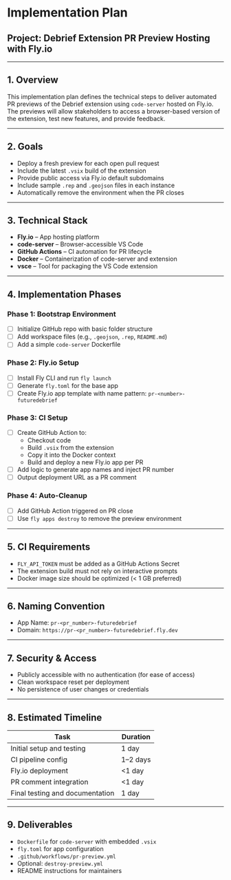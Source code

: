 # Implementation Plan

## Project: Debrief Extension PR Preview Hosting with Fly.io

---

## 1. Overview

This implementation plan defines the technical steps to deliver automated PR previews of the Debrief extension using `code-server` hosted on Fly.io. The previews will allow stakeholders to access a browser-based version of the extension, test new features, and provide feedback.

---

## 2. Goals

- Deploy a fresh preview for each open pull request
- Include the latest `.vsix` build of the extension
- Provide public access via Fly.io default subdomains
- Include sample `.rep` and `.geojson` files in each instance
- Automatically remove the environment when the PR closes

---

## 3. Technical Stack

- **Fly.io** – App hosting platform
- **code-server** – Browser-accessible VS Code
- **GitHub Actions** – CI automation for PR lifecycle
- **Docker** – Containerization of code-server and extension
- **vsce** – Tool for packaging the VS Code extension

---

## 4. Implementation Phases

### Phase 1: Bootstrap Environment
- [ ] Initialize GitHub repo with basic folder structure
- [ ] Add workspace files (e.g., `.geojson`, `.rep`, `README.md`)
- [ ] Add a simple `code-server` Dockerfile

### Phase 2: Fly.io Setup
- [ ] Install Fly CLI and run `fly launch`
- [ ] Generate `fly.toml` for the base app
- [ ] Create Fly.io app template with name pattern: `pr-<number>-futuredebrief`

### Phase 3: CI Setup
- [ ] Create GitHub Action to:
  - Checkout code
  - Build `.vsix` from the extension
  - Copy it into the Docker context
  - Build and deploy a new Fly.io app per PR
- [ ] Add logic to generate app names and inject PR number
- [ ] Output deployment URL as a PR comment

### Phase 4: Auto-Cleanup
- [ ] Add GitHub Action triggered on PR close
- [ ] Use `fly apps destroy` to remove the preview environment

---

## 5. CI Requirements

- `FLY_API_TOKEN` must be added as a GitHub Actions Secret
- The extension build must not rely on interactive prompts
- Docker image size should be optimized (< 1 GB preferred)

---

## 6. Naming Convention

- App Name: `pr-<pr_number>-futuredebrief`
- Domain: `https://pr-<pr_number>-futuredebrief.fly.dev`

---

## 7. Security & Access

- Publicly accessible with no authentication (for ease of access)
- Clean workspace reset per deployment
- No persistence of user changes or credentials

---

## 8. Estimated Timeline

| Task | Duration |
|------|----------|
| Initial setup and testing | 1 day |
| CI pipeline config | 1–2 days |
| Fly.io deployment | <1 day |
| PR comment integration | <1 day |
| Final testing and documentation | 1 day |

---

## 9. Deliverables

- `Dockerfile` for `code-server` with embedded `.vsix`
- `fly.toml` for app configuration
- `.github/workflows/pr-preview.yml`
- Optional: `destroy-preview.yml`
- README instructions for maintainers

